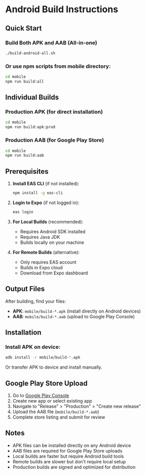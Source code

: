 # Android Build Instructions

## Quick Start

### Build Both APK and AAB (All-in-one)
```bash
./build-android-all.sh
```

### Or use npm scripts from mobile directory:
```bash
cd mobile
npm run build:all
```

## Individual Builds

### Production APK (for direct installation)
```bash
cd mobile
npm run build:apk:prod
```

### Production AAB (for Google Play Store)
```bash
cd mobile
npm run build:aab
```

## Prerequisites

1. **Install EAS CLI** (if not installed):
   ```bash
   npm install -g eas-cli
   ```

2. **Login to Expo** (if not logged in):
   ```bash
   eas login
   ```

3. **For Local Builds** (recommended):
   - Requires Android SDK installed
   - Requires Java JDK
   - Builds locally on your machine

4. **For Remote Builds** (alternative):
   - Only requires EAS account
   - Builds in Expo cloud
   - Download from Expo dashboard

## Output Files

After building, find your files:
- **APK**: `mobile/build-*.apk` (install directly on Android devices)
- **AAB**: `mobile/build-*.aab` (upload to Google Play Console)

## Installation

### Install APK on device:
```bash
adb install -r mobile/build-*.apk
```

Or transfer APK to device and install manually.

## Google Play Store Upload

1. Go to [Google Play Console](https://play.google.com/console)
2. Create new app or select existing app
3. Navigate to "Release" > "Production" > "Create new release"
4. Upload the AAB file (`mobile/build-*.aab`)
5. Complete store listing and submit for review

## Notes

- APK files can be installed directly on any Android device
- AAB files are required for Google Play Store uploads
- Local builds are faster but require Android build tools
- Remote builds are slower but don't require local setup
- Production builds are signed and optimized for distribution

